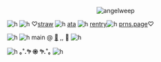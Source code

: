 <p align="center"> <img src="https://komarev.com/ghpvc/?username=angelweep&label=　　dawnbringer　🍓　　　&color=ef2020&style=flat" alt="angelweep" />


![h](https://files.catbox.moe/mhh04f.jpg)
![h](https://files.catbox.moe/wdx1sb.jpg)
♡[straw](https://foretnoir.straw.page) ![h](https://files.catbox.moe/ypcghd.gif) [ata](https://elysianrealmego.atabook.org/) ![h](https://files.catbox.moe/ypcghd.gif) [rentry](https://rentry.co/foretnoir)![h](https://files.catbox.moe/ypcghd.gif) [prns.page](https://en.pronouns.page/@foretnoir_)♡

![h](https://files.catbox.moe/0zr9lj.jpg)
![h](https://files.catbox.moe/69sutv.gif) main @ [🍓](https://github.com/elysianrealmego) ,, 🍒 ![h](https://files.catbox.moe/jztkgh.gif)

![h](https://files.catbox.moe/bwn937.jpg)
**｡˚.𖧧 𑁍 𖧧.˚｡** ![h](https://files.catbox.moe/nn5qj9.png)